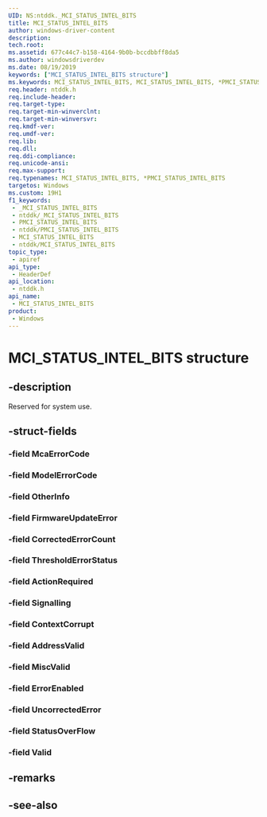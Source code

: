 ```yaml
---
UID: NS:ntddk._MCI_STATUS_INTEL_BITS
title: MCI_STATUS_INTEL_BITS
author: windows-driver-content
description: 
tech.root: 
ms.assetid: 677c44c7-b158-4164-9b0b-bccdbbff8da5
ms.author: windowsdriverdev
ms.date: 08/19/2019
keywords: ["MCI_STATUS_INTEL_BITS structure"]
ms.keywords: MCI_STATUS_INTEL_BITS, MCI_STATUS_INTEL_BITS, *PMCI_STATUS_INTEL_BITS,
req.header: ntddk.h
req.include-header: 
req.target-type: 
req.target-min-winverclnt: 
req.target-min-winversvr: 
req.kmdf-ver: 
req.umdf-ver: 
req.lib: 
req.dll: 
req.ddi-compliance: 
req.unicode-ansi: 
req.max-support: 
req.typenames: MCI_STATUS_INTEL_BITS, *PMCI_STATUS_INTEL_BITS
targetos: Windows
ms.custom: 19H1
f1_keywords:
 - _MCI_STATUS_INTEL_BITS
 - ntddk/_MCI_STATUS_INTEL_BITS
 - PMCI_STATUS_INTEL_BITS
 - ntddk/PMCI_STATUS_INTEL_BITS
 - MCI_STATUS_INTEL_BITS
 - ntddk/MCI_STATUS_INTEL_BITS
topic_type:
 - apiref
api_type:
 - HeaderDef
api_location:
 - ntddk.h
api_name:
 - MCI_STATUS_INTEL_BITS
product:
 - Windows
---
```


# MCI_STATUS_INTEL_BITS structure


## -description

Reserved for system use.

## -struct-fields

### -field McaErrorCode

### -field ModelErrorCode

### -field OtherInfo

### -field FirmwareUpdateError

### -field CorrectedErrorCount

### -field ThresholdErrorStatus

### -field ActionRequired

### -field Signalling

### -field ContextCorrupt

### -field AddressValid

### -field MiscValid

### -field ErrorEnabled

### -field UncorrectedError

### -field StatusOverFlow

### -field Valid

## -remarks

## -see-also

